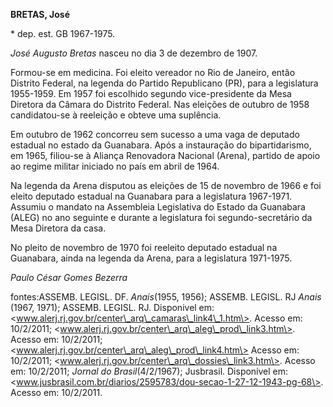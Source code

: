 **BRETAS, José**

\* dep. est. GB 1967-1975.

*José Augusto Bretas* nasceu no dia 3 de dezembro de 1907.

Formou-se em medicina. Foi eleito vereador no Rio de Janeiro, então
Distrito Federal, na legenda do Partido Republicano (PR), para a
legislatura 1955-1959. Em 1957 foi escolhido segundo vice-presidente da
Mesa Diretora da Câmara do Distrito Federal. Nas eleições de outubro de
1958 candidatou-se à reeleição e obteve uma suplência.

Em outubro de 1962 concorreu sem sucesso a uma vaga de deputado estadual
no estado da Guanabara. Após a instauração do bipartidarismo, em 1965,
filiou-se à Aliança Renovadora Nacional (Arena), partido de apoio ao
regime militar iniciado no país em abril de 1964.

Na legenda da Arena disputou as eleições de 15 de novembro de 1966 e foi
eleito deputado estadual na Guanabara para a legislatura 1967-1971.
Assumiu o mandato na Assembleia Legislativa do Estado da Guanabara
(ALEG) no ano seguinte e durante a legislatura foi segundo-secretário da
Mesa Diretora da casa.

No pleito de novembro de 1970 foi reeleito deputado estadual na
Guanabara, ainda na legenda da Arena, para a legislatura 1971-1975.

*Paulo César Gomes Bezerra*

fontes:ASSEMB. LEGISL. DF. *Anais*(1955, 1956); ASSEMB. LEGISL. RJ
*Anais* (1967, 1971); ASSEMB. LEGISL. RJ. Disponivel em:
\<www.alerj.rj.gov.br/center\_arq\_camaras\_link4\_1.htm\>. Acesso em:
10/2/2011; \<www.alerj.rj.gov.br/center\_arq\_aleg\_prod\_link3.htm\>.
Acesso em: 10/2/2011;
\<www.alerj.rj.gov.br/center\_arq\_aleg\_prod\_link4.htm\> Acesso em:
10/2/2011; \<www.alerj.rj.gov.br/center\_arq\_dossies\_link3.htm\>.
Acesso em: 10/2/2011; *Jornal do Brasil*(4/2/1967); Jusbrasil.
Disponível em:
\<www.jusbrasil.com.br/diarios/2595783/dou-secao-1-27-12-1943-pg-68\>.
Acesso em: 10/2/2011.
